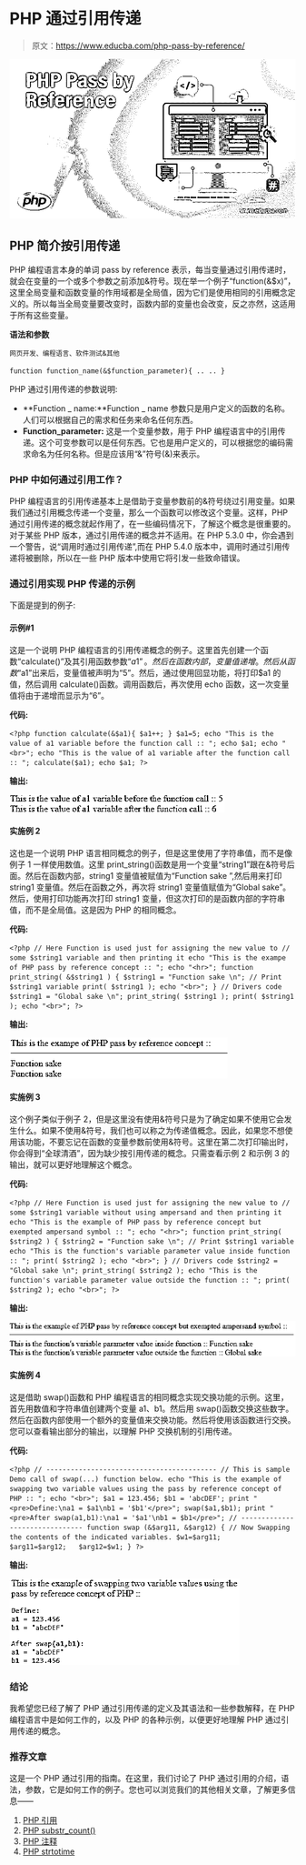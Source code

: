 # PHP 通过引用传递

> 原文：<https://www.educba.com/php-pass-by-reference/>

![PHP Pass by Reference](img/9f4ad008f28d0e871afce32c34f5f4d6.png)



## PHP 简介按引用传递

PHP 编程语言本身的单词 pass by reference 表示，每当变量通过引用传递时，就会在变量的一个或多个参数之前添加&符号。现在举一个例子“function(&$x)”，这里全局变量和函数变量的作用域都是全局值，因为它们是使用相同的引用概念定义的。所以每当全局变量要改变时，函数内部的变量也会改变，反之亦然，这适用于所有这些变量。

**语法和参数**

<small>网页开发、编程语言、软件测试&其他</small>

`function function_name(&$function_parameter){
..
..
}`

PHP 通过引用传递的参数说明:

*   **Function _ name:**Function _ name 参数只是用户定义的函数的名称。人们可以根据自己的需求和任务来命名任何东西。
*   **Function_parameter:** 这是一个变量参数，用于 PHP 编程语言中的引用传递。这个可变参数可以是任何东西。它也是用户定义的，可以根据您的编码需求命名为任何名称。但是应该用“&”符号(&)来表示。

### PHP 中如何通过引用工作？

PHP 编程语言的引用传递基本上是借助于变量参数前的&符号绕过引用变量。如果我们通过引用概念传递一个变量，那么一个函数可以修改这个变量。这样，PHP 通过引用传递的概念就起作用了，在一些编码情况下，了解这个概念是很重要的。对于某些 PHP 版本，通过引用传递的概念并不适用。在 PHP 5.3.0 中，你会遇到一个警告，说“调用时通过引用传递”,而在 PHP 5.4.0 版本中，调用时通过引用传递将被删除，所以在一些 PHP 版本中使用它将引发一些致命错误。

### 通过引用实现 PHP 传递的示例

下面是提到的例子:

#### 示例#1

这是一个说明 PHP 编程语言的引用传递概念的例子。这里首先创建一个函数“calculate()”及其引用函数参数“$a1”。然后在函数内部，变量值递增。然后从函数“$a1”出来后，变量值被声明为“5”。然后，通过使用回显功能，将打印$a1 的值，然后调用 calculate()函数。调用函数后，再次使用 echo 函数，这一次变量值将由于递增而显示为“6”。

**代码:**

`<?php
function calculate(&$a1){
$a1++;
}
$a1=5;
echo "This is the value of a1 variable before the function call :: ";
echo $a1;
echo "<br>";
echo "This is the value of a1 variable after the function call :: ";
calculate($a1);
echo $a1;
?>`

**输出:**

![PHP Pass by Reference - 1](img/dd543c3da181c1be1a1a521e49945bdb.png)



#### 实施例 2

这也是一个说明 PHP 语言相同概念的例子，但是这里使用了字符串值，而不是像例子 1 一样使用数值。这里 print_string()函数是用一个变量“string1”跟在&符号后面。然后在函数内部，string1 变量值被赋值为“Function sake ”,然后用来打印 string1 变量值。然后在函数之外，再次将 string1 变量值赋值为“Global sake”。然后，使用打印功能再次打印 string1 变量，但这次打印的是函数内部的字符串值，而不是全局值。这是因为 PHP 的相同概念。

**代码:**

`<?php
// Here Function is used just for assigning the new value to
// some $string1 variable and then printing it
echo "This is the exampe of PHP pass by reference concept :: ";
echo "<hr>";
function print_string( &$string1 ) {
$string1 = "Function sake \n";
// Print $string1 variable
print( $string1 );
echo "<br>";
}
// Drivers code
$string1 = "Global sake \n";
print_string( $string1 );
print( $string1 );
echo "<br>";
?>`

**输出:**

![PHP Pass by Reference - 2](img/b7002f3b50d2fec471def9c509241cb2.png)



#### 实施例 3

这个例子类似于例子 2，但是这里没有使用&符号只是为了确定如果不使用它会发生什么。如果不使用&符号，我们也可以称之为传递值概念。因此，如果您不想使用该功能，不要忘记在函数的变量参数前使用&符号。这里在第二次打印输出时，你会得到“全球清酒”，因为缺少按引用传递的概念。只需查看示例 2 和示例 3 的输出，就可以更好地理解这个概念。

**代码:**

`<?php
// Here Function is used just for assigning the new value to
// some $string1 variable without using ampersand and then printing it
echo "This is the example of PHP pass by reference concept but exempted ampersand symbol :: ";
echo "<hr>";
function print_string( $string2 ) {
$string2 = "Function sake \n";
// Print $string1 variable
echo "This is the function's variable parameter value inside function :: ";
print( $string2 );
echo "<br>";
}
// Drivers code
$string2 = "Global sake \n";
print_string( $string2 );
echo "This is the function's variable parameter value outside the function :: ";
print( $string2 );
echo "<br>";
?>`

**输出:**

![PHP Pass by Reference - 3](img/2c34944811f5675693072017bd5fd6c4.png)



#### 实施例 4

这是借助 swap()函数和 PHP 编程语言的相同概念实现交换功能的示例。这里，首先用数值和字符串值创建两个变量 a1、b1。然后用 swap()函数交换这些数字。然后在函数内部使用一个额外的变量值来交换功能。然后将使用该函数进行交换。您可以查看输出部分的输出，以理解 PHP 交换机制的引用传递。

**代码:**

`<?php
// ------------------------------------------
// This is sample Demo call of swap(...) function below.
echo "This is the example of swapping two variable values using the pass by reference concept of PHP :: ";
echo "<br>";
$a1 = 123.456;
$b1 = 'abcDEF';
print "<pre>Define:\na1 = $a1\nb1 = '$b1'</pre>";
swap($a1,$b1);
print "<pre>After swap(a1,b1):\na1 = '$a1'\nb1 = $b1</pre>";
// -------------------------------
function swap (&$arg11, &$arg12)
{
// Now Swapping the contents of the indicated variables.
$w1=$arg11;   $arg11=$arg12;   $arg12=$w1;
}
?>`

**输出:**

![extra variable value](img/87bf96803dac41d5fd3af72f17693b02.png)



### 结论

我希望您已经了解了 PHP 通过引用传递的定义及其语法和一些参数解释，在 PHP 编程语言中是如何工作的，以及 PHP 的各种示例，以便更好地理解 PHP 通过引用传递的概念。

### 推荐文章

这是一个 PHP 通过引用的指南。在这里，我们讨论了 PHP 通过引用的介绍，语法，参数，它是如何工作的例子。您也可以浏览我们的其他相关文章，了解更多信息——

1.  [PHP 引用](https://www.educba.com/php-references/)
2.  [PHP substr_count()](https://www.educba.com/php-substr_count/)
3.  [PHP 注释](https://www.educba.com/php-annotations/)
4.  [PHP strtotime](https://www.educba.com/php-strtotime/)





